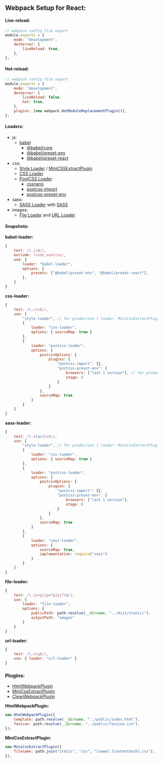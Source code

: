 ## Webpack Setup for React:

#### Live-reload:

```javascript
// webpack config file export
module.exports = {
    mode: "development",
    devServer: {
        liveReload: true,
    },
};
```

#### Hot-reload:

```javascript
// webpack config file export
module.exports = {
    mode: "development",
    devServer: {
        liveReload: false,
        hot: true,
    },
    plugins: [new webpack.HotModuleReplacementPlugin()],
};
```

#### Loaders:

-   js:
    -   [babel][babel]
        -   [@babel/core][babel-core]
        -   [@babel/preset-env][babel-preset-env]
        -   [@babel/preset-react][babel-preset-react]
-   css:
    -   [Style Loader][style-loader] / [MiniCSSExtractPlugin][mini-css-extract-plugin]
    -   [CSS Loader][css-loader]
    -   [PostCSS Loader][postcss-loader]
        -   [cssnano][cssnano]
        -   [postcss-import][postcss-import]
        -   [postcss-preset-env][postcss-preset-env]
-   sass:
    -   [SASS Loader][sass-loader] with [SASS][sass]
-   images:
    -   [File Loader][file-loader] and [URL Loader][url-loader]

#### Snapshots:

**babel-loader:**

```javascript
{
    test: /\.js$/i,
    exclude: /node_modules/,
    use: {
        loader: "babel-loader",
        options: {
            presets: ["@babel/preset-env", "@babel/preset-react"],
        },
    }
}
```

**css-loader:**

```javascript
{
    test: /\.css$/i,
    use: [
        "style-loader", // for production { loader: MiniCssExtractPlugin.loader }
        {
            loader: "css-loader",
            options: { sourceMap: true }
        },
        {
            loader: "postcss-loader",
            options: {
                postcssOptions: {
                    plugins: {
                        "postcss-import": {},
                        "postcss-preset-env": {
                            browsers: ["last 1 version"], // for production change this
                            stage: 0
                        }
                    }
                },
                sourceMap: true
            }
        }
    ]
}
```

**sass-loader:**

```javascript
{
    test: /\.s[ac]ss$/i,
    use: [
        "style-loader", // for production { loader: MiniCssExtractPlugin.loader }
        {
            loader: "css-loader",
            options: { sourceMap: true }
        },
        {
            loader: "postcss-loader",
            options: {
                postcssOptions: {
                    plugins: {
                        "postcss-import": {},
                        "postcss-preset-env": {
                            browsers: ["last 1 version"],
                            stage: 0
                        }
                    }
                },
                sourceMap: true
            }
        },
        {
            loader: "sass-loader",
            options: {
                sourceMap: true,
                implementation: require("sass")
            }
        }
    ]
}
```

**file-loader:**

```javascript
{
    test: /\.(png|jpe?g|gif)$/i,
    use: {
        loader: "file-loader",
        options: {
            publicPath: path.resolve(__dirname, "../dist/static/"),
            outputPath: "images"
        }
    }
}
```

**url-loader:**

```javascript
{
    test: /\.svg$/i,
    use: { loader: "url-loader" }
}
```

### Plugins:

-   [HtmlWebpackPlugin][html-webpack-plugin]
-   [MiniCssExtractPlugin][mini-css-extract-plugin]
-   [CleanWebpackPlugin][clean-webpack-plugin]

**HtmlWebpackPlugin:**

```javascript
new HtmlWebpackPlugin({
    template: path.resolve(__dirname, "../public/index.html"),
    favicon: path.resolve(__dirname, "../public/favicon.ico"),
});
```

**MiniCssExtractPlugin:**

```javascript
new MiniCssExtractPlugin({
    filename: path.join("static", "css", "[name].[contenthash].css"),
});
```

[babel]: https://babeljs.io/
[babel-core]: https://www.npmjs.com/package/babel-core
[babel-preset-env]: https://www.npmjs.com/package/@babel/preset-env
[babel-preset-react]: https://www.npmjs.com/package/@babel/preset-react
[style-loader]: https://www.npmjs.com/package/style-loader
[css-loader]: https://www.npmjs.com/package/css-loader
[postcss]: https://www.npmjs.com/package/postcss
[postcss-loader]: https://www.npmjs.com/package/postcss-loader
[postcss-import]: https://www.npmjs.com/package/postcss-import
[postcss-preset-env]: https://www.npmjs.com/package/postcss-preset-env
[sass]: https://www.npmjs.com/package/sass
[sass-loader]: https://www.npmjs.com/package/sass-loader
[file-loader]: https://www.npmjs.com/package/file-loader
[url-loader]: https://www.npmjs.com/package/url-loader
[cssnano]: https://www.npmjs.com/package/cssnano
[autoprefixer]: https://www.npmjs.com/package/autoprefixer
[html-webpack-plugin]: https://www.npmjs.com/package/html-webpack-plugin
[mini-css-extract-plugin]: https://www.npmjs.com/package/mini-css-extract-plugin
[clean-webpack-plugin]: https://www.npmjs.com/package/clean-webpack-plugin
